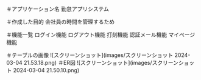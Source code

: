 ＃アプリケーション名
勤怠アプリシステム

＃作成した目的
会社員の時間を管理するため

＃機能一覧
ログイン機能
ログアウト機能
打刻機能
認証メール機能
マイページ機能

＃テーブルの画像
![スクリーンショット](images/スクリーンショット 2024-03-04 21.53.18.png)
＃ER図
![スクリーンショット](images/スクリーンショット 2024-03-04 21.50.10.png)
